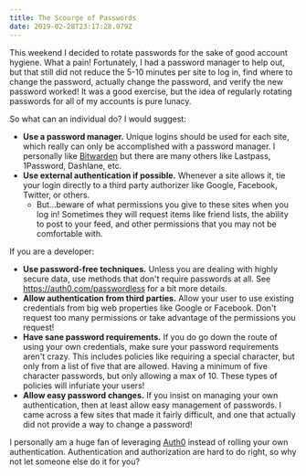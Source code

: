 ```yaml
---
title: The Scourge of Passwords
date: 2019-02-28T23:17:28.979Z
---
```

This weekend I decided to rotate passwords for the sake of good account hygiene.  What a pain!  Fortunately, I had a password manager to help out, but that still did not reduce the 5-10 minutes per site to log in, find where to change the password, actually change the password, and verify the new password worked!  It was a good exercise, but the idea of regularly rotating passwords for all of my accounts is pure lunacy.  

So what can an individual do?  I would suggest:

* **Use a password manager.**  Unique logins should be used for each site, which really can only be accomplished with a password manager.  I personally like [Bitwarden](https://bitwarden.com/) but there are many others like Lastpass, 1Password, Dashlane, etc.
* **Use external authentication if possible.**  Whenever a site allows it, tie your login directly to a third party authorizer like Google, Facebook, Twitter, or others.  
  * But...beware of what permissions you give to these sites when you log in!  Sometimes they will request items like friend lists, the ability to post to your feed, and other permissions that you may not be comfortable with.

If you are a developer:

* **Use password-free techniques.**  Unless you are dealing with highly secure data, use methods that don't require passwords at all.  See <https://auth0.com/passwordless> for a bit more details.  
* **Allow authentication from third parties.**  Allow your user to use existing credentials from big web properties like Google or Facebook.  Don't request too many permissions or take advantage of the permissions you request!
* **Have sane password requirements.**  If you do go down the route of using your own credentials, make sure your password requirements aren't crazy.  This includes policies like requiring a special character, but only from a list of five that are allowed.  Having a minimum of five character passwords, but only allowing a max of 10.  These types of policies will infuriate your users!  
* **Allow easy password changes.**  If you insist on managing your own authentication, then at least allow easy management of passwords.  I came across a few sites that made it fairly difficult, and one that actually did not provide a way to change a password!

I personally am a huge fan of leveraging [Auth0](https://auth0.com/) instead of rolling your own authentication.  Authentication and authorization are hard to do right, so why not let someone else do it for you?
